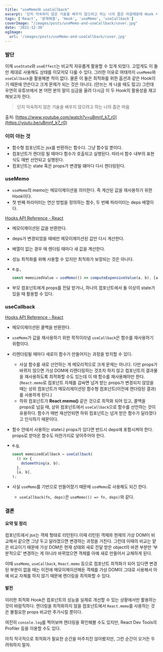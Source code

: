 ```yaml
---
title: "useMemo와 useCallback"
excerpt: '단지 익숙하지 않은 기술을 배우지 않으려고 하는 나의 좁은 마음때문에 Hook 사용을 미뤄왔다.'
tags: ['React', '문제해결', 'Hook', 'useMemo', 'useCallback']
coverImage: "/images/posts/useMemo-and-useCallback/cover.jpg"
date: '2021-12-30'
ogImage:
  url: '/images/posts/useMemo-and-useCallback/cover.jpg'
---
```


### 발단

이제 `useState`와 `useEffect`는 비교적 자유롭게 활용할 수 있게 되었다. 고맙게도 이 둘만 제대로 사용해도 상태를 이모저모 다룰 수 있다. 그러한 이유로 여태까지 `useMemo`와 `useCallback`을 활용해본 적이 없다. 물론 이 둘은 최적화를 위한 옵션과 같은 Hook이기 때문에 안쓴다고 크게 문제가 되는 것은 아니다. (안쓰는 게 나을 때도 많고) 그런데 우연히 유튜브에서 본 어떤 분의 말이 심금을 울려 다시금 이 두 Hook의 활용성을 재고해보고자 한다.

> 단지 익숙하지 않은 기술을 배우지 않으려고 하는 나의 좁은 마음
> 

 출처: [https://www.youtube.com/watch?v=uBmnf_k7_r0](https://youtu.be/uBmnf_k7_r0)

### 이미 아는 것

- 함수형 컴포넌트는 jsx를 반환하는 함수다. 그냥 함수일 뿐이다.
- 컴포넌트가 렌더링 될 때마다 함수가 호출되고 실행된다. 따라서 함수 내부의 표현식도 매번 선언되고 실행된다.
- 컴포넌트는 state 혹은 props가 변경될 떄마다 다시 렌더링된다.

### useMemo

- `useMemo`의 memo는 메모이제이션을 의미한다. 즉 계산된 값을 재사용하기 위한 Hook이다.
- 첫 번째 파라미터는 연산 방법을 정의하는 함수, 두 번째 파라미터는 deps 배열이다.

[Hooks API Reference - React](https://ko.reactjs.org/docs/hooks-reference.html#usememo)

- 메모이제이션된 값을 반환한다.
- deps가 변경되었을 때에만 메모이제이션된 값만 다시 계산한다.
- 배열이 없는 경우 매 렌더링 때마다 새 값을 계산한다.
- 성능 최적화를 위해 사용할 수 있지만 최적화가 보장되는 것은 아니다.
- e.g.,
    
    ```jsx
    const memoizedValue = useMemo(() => computeExpensiveValue(a, b), [a, b]);
    ```
    
- 부모 컴포넌트에게 props를 전달 받거나, 하나의 컴포넌트에서 둘 이상의 state가 있을 때 활용할 수 있다.

### useCallback

[Hooks API Reference - React](https://ko.reactjs.org/docs/hooks-reference.html#usecallback)

- 메모이제이션된 콜백을 반환한다.
- `useMemo`가 값을 재사용하기 위한 목적이라념 `useCallback`은 함수를 재사용하기 위함이다.
- 리렌더링될 때마다 새로이 함수가 만들어지는 과정을 방지할 수 있다.
    - 사실 함수를 새로 선언하는 게 메모리적으로 크게 문제는 아니다. 다만 props가 바뀌지 않으면 가상 DOM에 리렌더링하는 것조차 하지 않고 컴포넌트의 결과물을 재사용하도록 최적화할 수도 있는데 이 때 함수를 재사용해야만 한다. (`React.memo`로 컴포넌트 자체를 감싸면 넘겨 받는 props가 변경되지 않았을 때는 상위 컴포넌트가 메모리제이션된 함수형 컴포넌트(이전에 렌더링된 결과)를 사용하게 된다.)
    - 하위 컴포넌트가 **React.memo()** 같은 것으로 최적화 되어 있고, 콜백을 props로 넘길 때, 상위 컴포넌트에서 `useCallback`으로 함수를 선언하는 것이 유용하다. 함수가 매번 재선언되면 하위 컴포넌트는 넘겨 받은 함수가 달라졌다고 인식하기 때문이다.
- 함수 안에서 사용하는 state나 props가 있다면 반드시 deps에 포함시켜야 한다. props로 받아온 함수도 마찬가지로 넣어주어야 한다.
- e.g,
    
    ```jsx
    const memoizedCallback = useCallback(
      () => {
        doSomething(a, b);
      },
      [a, b],
    );
    ```
    
- 사실 `useMemo`를 기반으로 만들어졌기 때문에 `useMemo`로 사용해도 되긴 한다.
    - `useCallback(fn, deps)`은 `useMemo(() => fn, deps)`와 같다.
    

### 결론

#### 요약 및 정리

컴포넌트에서 jsx는 객체 형태로 리턴된다.이때 리턴된 객체와 현재의 가상 DOM이 비교해서 같으면 그냥 두고 달라졌으면 변경하는 과정을 거친다. 그런데 이때의 비교는 얕은 비교이기 때문에 가상 DOM은 현재 상태와 새로 전달 받은 object의 바뀐 부분만 ‘부분적으로’ 변경하는 게 아니라 바뀌었으면 객체를 아예 새로 만들어서 교체하게 된다.

이때 `useMemo`, `useCallback`, `React.memo` 등으로 컴포넌트 최적화가 되어 있다면 변경된 부분이 없을 때는 이전에 메모이제이션해둔 객체를 가상 DOM이 그대로 사용해서 아예 비교 자체를 하지 않기 때문에 렌더링을 최적화할 수 있다.

#### 발전

이러한 최적화 Hook은 컴포넌트의 성능을 실제로 개선할 수 있는 상황에서만 활용하는 것이 바람직하다. 렌더링을 최적화하지 않을 컴포넌트에서 `React.memo`를 사용하는 것은 불필요한 props 비교만 추가시킬 뿐이다.

여전히 `console.log`를 찍어보며 렌더링을 확인해볼 수도 있지만, React Dev Tools의 Profiler 등을 이용할 수도 있다.

아직 적극적으로 최적화가 필요한 순간을 마주치진 않아봤지만, 그런 순간이 오거든 두려워하지 말자.
